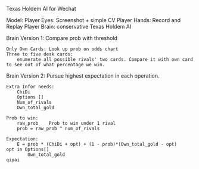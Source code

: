 Texas Holdem AI for Wechat

Model:
	Player Eyes:  Screenshot + simple CV
	Player Hands: Record and Replay 
	Player Brain: conservative Texas Holdem AI

Brain Version 1:
	Compare prob with threshold

	Only Own Cards: Look up prob on odds chart
	Three to five desk cards:
		enumerate all possible rivals' two cards. Compare it with own card to see out of what percentage we win.

Brain Version 2:
	Pursue highest expectation in each operation.

	Extra Infor needs:
		ChiDi
		Options []
		Num_of_rivals
		Own_total_gold

	Prob to win:
		raw_prob	Prob to win under 1 rival
		prob = raw_prob ^ num_of_rivals

	Expectation:
		E = prob * (ChiDi + opt) + (1 - prob)*(Own_total_gold - opt)	opt in Options[]
			Own_total_gold												qipai



